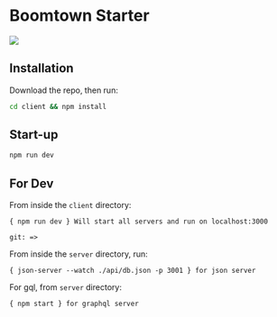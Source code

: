 # Boomtown Starter

![](http://www.sickchirpse.com/wp-content/uploads/2013/09/Boomtown-Featured-.jpg)

## Installation

Download the repo, then run:

```bash
cd client && npm install
```

## Start-up

```bash
npm run dev
```

## For Dev

From inside the `client` directory:

```
{ npm run dev } Will start all servers and run on localhost:3000
```

```
git: =>
```

From inside the `server` directory, run:

```
{ json-server --watch ./api/db.json -p 3001 } for json server
```

For gql, from `server` directory:

```
{ npm start } for graphql server
```
